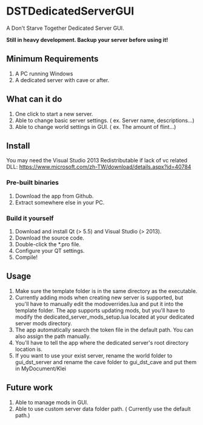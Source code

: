 # DSTDedicatedServerGUI
A Don't Starve Together Dedicated Server GUI.

**Still in heavy development. Backup your server before using it!**

## Minimum Requirements

1. A PC running Windows
2. A dedicated server with cave or after.

## What can it do

1. One click to start a new server.
2. Able to change basic server settings. ( ex. Server name, descriptions...)
3. Able to change world settings in GUI. ( ex. The amount of flint...)

## Install

You may need the Visual Studio 2013 Redistributable if lack of vc related DLL: https://www.microsoft.com/zh-TW/download/details.aspx?id=40784

### Pre-built binaries

1. Download the app from Github.
2. Extract somewhere else in your PC.

### Build it yourself

1. Download and install Qt (> 5.5) and Visual Studio (> 2013).
2. Download the source code.
3. Double-click the *.pro file.
4. Configure your QT settings.
5. Compile!

## Usage

1. Make sure the template folder is in the same directory as the executable.
2. Currently adding mods when creating new server is supported, but you'll have to manually edit the modoverrides.lua and put it into the template folder. The app supports updating mods, but you'll have to modify the dedicated_server_mods_setup.lua located at your dedicated server mods directory.
3. The app automatically search the token file in the default path. You can also assign the path manually.
4. You'll have to tell the app where the dedicated server's root directory location is.
5. If you want to use your exist server, rename the world folder to gui_dst_server and rename the cave folder to gui_dst_cave and put them in MyDocument/Klei

## Future work

1. Able to manage mods in GUI.
2. Able to use custom server data folder path. ( Currently use the default path.)
